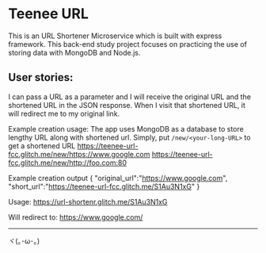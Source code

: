 Teenee URL
=========================

This is an URL Shortener Microservice which is built with express framework. This back-end study project focuses on practicing the use of storing data with MongoDB and Node.js. 


User stories:
--------------
I can pass a URL as a parameter and I will receive the original URL and the shortened URL in the JSON response.
When I visit that shortened URL, it will redirect me to my original link.


Example creation usage:
The app uses MongoDB as a database to store lengthy URL along with
shortened url. Simply, put `/new/<your-long-URL>` to get a shortened URL
https://teenee-url-fcc.glitch.me/new/https://www.google.com
https://teenee-url-fcc.glitch.me/new/http://foo.com:80


Example creation output
{ "original_url":"https://www.google.com", "short_url":"https://teenee-url-fcc.glitch.me/S1Au3N1xG" }

Usage:
https://url-shortenr.glitch.me/S1Au3N1xG

Will redirect to:
https://www.google.com/


-------------------
ヾ(｡･ω･｡)
